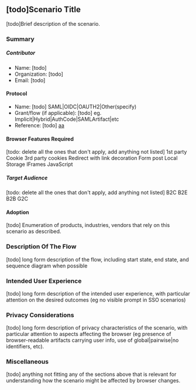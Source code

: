 ## [todo]Scenario Title 
[todo]Brief description of the scenario.

### Summary

##### Contributor 
- Name: [todo]
- Organization: [todo]
- Email: [todo]

#### Protocol
- Name: [todo] SAML|OIDC|OAUTH2|Other(specify)
- Grant/flow (if applicable): [todo] eg. Implicit|Hybrid|AuthCode|SAMLArtifact|etc
- Reference: [todo] [aa](https://linktospecandsection)

#### Browser Features Required
[todo: delete all the ones that don't apply, add anything not listed]
1st party Cookie
3rd party cookies
Redirect with link decoration
Form post
Local Storage
IFrames
JavaScript

##### Target Audience
[todo: delete all the ones that don't apply, add anything not listed]
B2C
B2E
B2B
G2C

#### Adoption
[todo] Enumeration of products, industries, vendors that rely on this scenario as described.

### Description Of The Flow
[todo] long form description of the flow, including start state, end state, and sequence diagram when possible
### Intended User Experience
[todo] long form description of the intended user experience, with particular attention on the desired outcomes (eg no visible prompt in SSO scenarios)
### Privacy Considerations
[todo] long form description of privacy characteristics of the scenario, with particular attention to aspects affecting the browser (eg presence of browser-readable artifacts carrying user info, use of global|pairwise|no identifiers, etc).
### Miscellaneous
[todo] anything not fitting any of the sections above that is relevant for understanding how the scenario might be affected by browser changes.